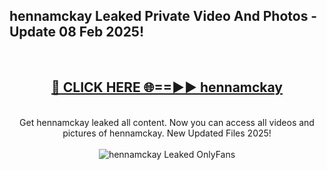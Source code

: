<h2>hennamckay Leaked Private Video And Photos - Update 08 Feb 2025!</h2>
<br>
<div align="center">
<h2><a href="https://cutt.ly/te57wshS" rel="nofollow">🔴 CLICK HERE 🌐==►► hennamckay</a></h2>
<br>
Get hennamckay leaked all content. Now you can access all videos and pictures of hennamckay. New Updated Files 2025!
<br>
<br>
<a href="https://cutt.ly/te57wshS" rel="nofollow" data-target="animated-image.originalLink"><img src="https://i.ibb.co.com/WyWwxjT/player-gif2.gif" alt="hennamckay Leaked  OnlyFans" style="max-width: 100%; display: inline-block;" data-target="animated-image.originalImage"></a>
</div>
<br>